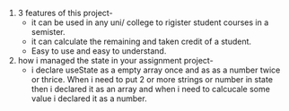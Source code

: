 1) 3 features of this project-
    - it can be used in any uni/ college to rigister student courses in a semister.
    - it can calculate the remaining and taken credit of a student.
    - Easy to use and easy to understand.
2) how i managed the state in your assignment project-
    - i declare useState as a empty array once and as as a number twice or thrice. When i need to put 2 or more strings or number in state then i declared it as an array and when i need to calcucale some value i declared it as a number.
